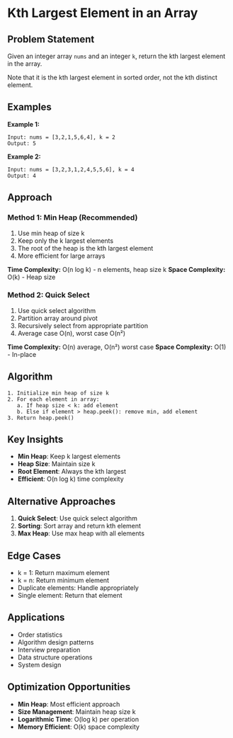 # Kth Largest Element in an Array

## Problem Statement

Given an integer array `nums` and an integer `k`, return the kth largest element in the array.

Note that it is the kth largest element in sorted order, not the kth distinct element.

## Examples

**Example 1:**
```
Input: nums = [3,2,1,5,6,4], k = 2
Output: 5
```

**Example 2:**
```
Input: nums = [3,2,3,1,2,4,5,5,6], k = 4
Output: 4
```

## Approach

### Method 1: Min Heap (Recommended)
1. Use min heap of size k
2. Keep only the k largest elements
3. The root of the heap is the kth largest element
4. More efficient for large arrays

**Time Complexity:** O(n log k) - n elements, heap size k
**Space Complexity:** O(k) - Heap size

### Method 2: Quick Select
1. Use quick select algorithm
2. Partition array around pivot
3. Recursively select from appropriate partition
4. Average case O(n), worst case O(n²)

**Time Complexity:** O(n) average, O(n²) worst case
**Space Complexity:** O(1) - In-place

## Algorithm

```
1. Initialize min heap of size k
2. For each element in array:
   a. If heap size < k: add element
   b. Else if element > heap.peek(): remove min, add element
3. Return heap.peek()
```

## Key Insights

- **Min Heap**: Keep k largest elements
- **Heap Size**: Maintain size k
- **Root Element**: Always the kth largest
- **Efficient**: O(n log k) time complexity

## Alternative Approaches

1. **Quick Select**: Use quick select algorithm
2. **Sorting**: Sort array and return kth element
3. **Max Heap**: Use max heap with all elements

## Edge Cases

- k = 1: Return maximum element
- k = n: Return minimum element
- Duplicate elements: Handle appropriately
- Single element: Return that element

## Applications

- Order statistics
- Algorithm design patterns
- Interview preparation
- Data structure operations
- System design

## Optimization Opportunities

- **Min Heap**: Most efficient approach
- **Size Management**: Maintain heap size k
- **Logarithmic Time**: O(log k) per operation
- **Memory Efficient**: O(k) space complexity

